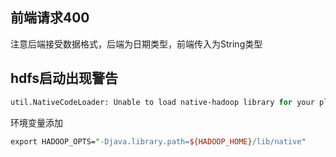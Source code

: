 ## 前端请求400

注意后端接受数据格式，后端为日期类型，前端传入为String类型

## hdfs启动出现警告

```perl
util.NativeCodeLoader: Unable to load native-hadoop library for your platform... using builtin-java classes where applicableutil.NativeCodeLoader: Unable to load native-hadoop library for your platform... using builtin-java classes where applicable
```

环境变量添加

```perl
export HADOOP_OPTS="-Djava.library.path=${HADOOP_HOME}/lib/native" 
```